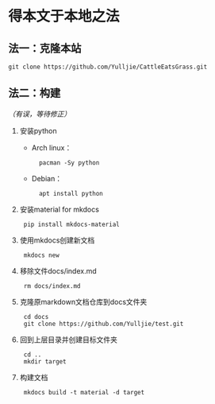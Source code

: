 # 得本文于本地之法

## 法一：克隆本站

    git clone https://github.com/Yulljie/CattleEatsGrass.git

## 法二：构建

<i>（有误，等待修正）</i>

1. 安装python    
    - Arch linux：  

            pacman -Sy python

    - Debian：  

            apt install python

2. 安装material for mkdocs  

        pip install mkdocs-material

4. 使用mkdocs创建新文档  

        mkdocs new

5. 移除文件docs/index.md  

        rm docs/index.md

6. 克隆原markdown文档仓库到docs文件夹  

        cd docs
        git clone https://github.com/Yulljie/test.git

7. 回到上层目录并创建目标文件夹  

        cd ..
        mkdir target

8. 构建文档

        mkdocs build -t material -d target


